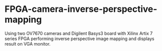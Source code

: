 # FPGA-camera-inverse-perspective-mapping
Using two OV7670 cameras and Digilent Basys3 board with Xilinx Artix 7 series FPGA performing inverse perspective image mapping and displays result on VGA monitor.
